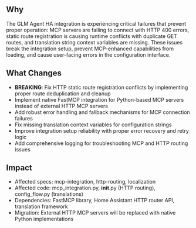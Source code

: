 ## Why
The GLM Agent HA integration is experiencing critical failures that prevent proper operation: MCP servers are failing to connect with HTTP 400 errors, static route registration is causing runtime conflicts with duplicate GET routes, and translation string context variables are missing. These issues break the integration setup, prevent MCP-enhanced capabilities from loading, and cause user-facing errors in the configuration interface.

## What Changes
- **BREAKING**: Fix HTTP static route registration conflicts by implementing proper route deduplication and cleanup
- Implement native FastMCP integration for Python-based MCP servers instead of external HTTP MCP servers
- Add robust error handling and fallback mechanisms for MCP connection failures
- Fix missing translation context variables for configuration strings
- Improve integration setup reliability with proper error recovery and retry logic
- Add comprehensive logging for troubleshooting MCP and HTTP routing issues

## Impact
- Affected specs: mcp-integration, http-routing, localization
- Affected code: mcp_integration.py, __init__.py (HTTP routing), config_flow.py (translations)
- Dependencies: FastMCP library, Home Assistant HTTP router API, translation framework
- Migration: External HTTP MCP servers will be replaced with native Python implementations